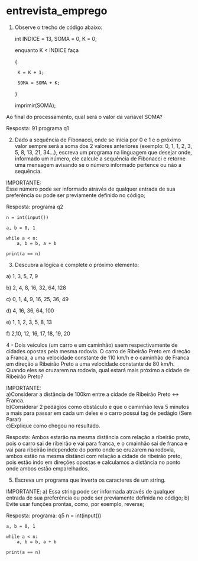 # entrevista_emprego

1) Observe o trecho de código abaixo: 

 	int INDICE = 13, SOMA = 0, K = 0; 

 	enquanto K < INDICE faça 

	{ 

		K = K + 1; 

		SOMA = SOMA + K; 

	} 

 	imprimir(SOMA); 

  

Ao final do processamento, qual será o valor da variável SOMA? 

Resposta: 91
programa q1  

 2) Dado a sequência de Fibonacci, onde se inicia por 0 e 1 e o próximo valor sempre será a soma dos 2 valores anteriores (exemplo: 0, 1, 1, 2, 3, 5, 8, 13, 21, 34...), escreva um programa na linguagem que desejar onde, informado um número, ele calcule a sequência de Fibonacci e retorne uma mensagem avisando se o número informado pertence ou não a sequência. 

  

IMPORTANTE:  
Esse número pode ser informado através de qualquer entrada de sua preferência ou pode ser previamente definido no código; 

Resposta: programa q2

	n = int(input())

	a, b = 0, 1

	while a < n:
	    a, b = b, a + b

	print(a == n)
   

3) Descubra a lógica e complete o próximo elemento:  

   

a) 1, 3, 5, 7, 9  

b) 2, 4, 8, 16, 32, 64, 128 

c) 0, 1, 4, 9, 16, 25, 36, 49  

d) 4, 16, 36, 64, 100  

e) 1, 1, 2, 3, 5, 8, 13  

f) 2,10, 12, 16, 17, 18, 19, 20  

   

4 - Dois veículos (um carro e um caminhão) saem respectivamente de cidades opostas pela mesma rodovia. O carro de Ribeirão Preto em direção a Franca, a uma velocidade constante de 110 km/h e o caminhão de Franca em direção a Ribeirão Preto a uma velocidade constante de 80 km/h. Quando eles se cruzarem na rodovia, qual estará mais próximo a cidade de Ribeirão Preto?  

   

IMPORTANTE:  
a)Considerar a distância de 100km entre a cidade de Ribeirão Preto <-> Franca.  
b)Considerar 2 pedágios como obstáculo e que o caminhão leva 5 minutos a mais para passar em cada um deles e o carro possui tag de pedágio (Sem Parar)  
c)Explique como chegou no resultado. 


Resposta: Ambos estarão na mesma distãncia com relação a ribeirão preto, pois o carro sai de ribeirão e vai para franca, e o cmainhão sai de franca e vai para ribeirão independete do ponto onde se cruzarem na rodovia, ambos estão na mesma distãnci com relação a cidade de ribeirão preto, pois estão indo em direções opostas e calculamos a distãncia no ponto onde ambos estão emparelhados.

5) Escreva um programa que inverta os caracteres de um string. 

IMPORTANTE: 
a) Essa string pode ser informada através de qualquer entrada de sua preferência ou pode ser previamente definida no código; 
b) Evite usar funções prontas, como, por exemplo, reverse; 

Resposta: programa: q5
n = int(input())

	a, b = 0, 1

	while a < n:
	    a, b = b, a + b

	print(a == n)

